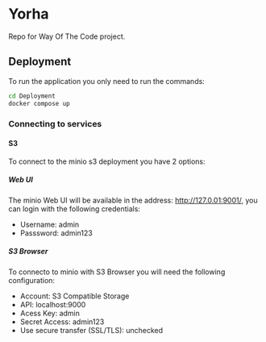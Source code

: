 # Yorha
Repo for Way Of The Code project.

## Deployment
To run the application you only need to run the commands:

```bash
cd Deployment
docker compose up
```
### Connecting to services
#### S3
To connect to the minio s3 deployment you have 2 options:
##### Web UI
The minio Web UI will be available in the address: http://127.0.01:9001/, you can login with the following credentials:
- Username: admin
- Passsword: admin123
##### S3 Browser
To connecto to minio with S3 Browser you will need the following configuration:
- Account: S3 Compatible Storage
- API: localhost:9000
- Acess Key: admin
- Secret Access: admin123
- Use secure transfer (SSL/TLS): unchecked